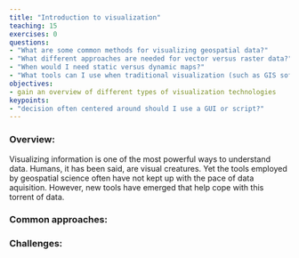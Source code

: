 ```yaml
---
title: "Introduction to visualization"
teaching: 15
exercises: 0
questions:
- "What are some common methods for visualizing geospatial data?"
- "What different approaches are needed for vector versus raster data?"
- "When would I need static versus dynamic maps?"
- "What tools can I use when traditional visualization (such as GIS software) tools won't work?"
objectives:
- gain an overview of different types of visualization technologies
keypoints:
- "decision often centered around should I use a GUI or script?"
---
```

### Overview:
Visualizing information is one of the most powerful ways to understand data. Humans, it has been said, are visual creatures. Yet the tools employed by geospatial science often have not kept up with the pace of data aquisition. However, new tools have emerged that help cope with this torrent of data. 

### Common approaches:

### Challenges:

